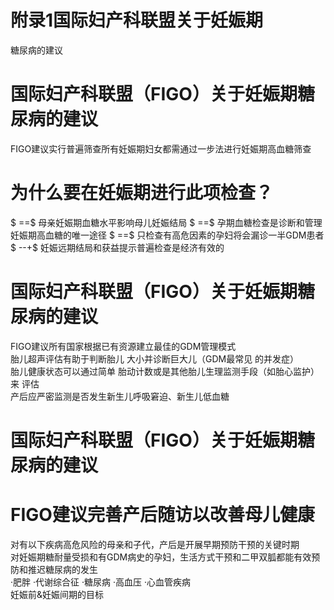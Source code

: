 # 附录1国际妇产科联盟关于妊娠期  
糖尿病的建议  
# 国际妇产科联盟（FIGO）关于妊娠期糖尿病的建议  
FIGO建议实行普遍筛查所有妊娠期妇女都需通过一步法进行妊娠期高血糖筛查  
# 为什么要在妊娠期进行此项检查？  
$ ==$ 母亲妊娠期血糖水平影响母儿妊娠结局
$ ==$ 孕期血糖检查是诊断和管理妊娠期高血糖的唯一途径
$ ==$ 只检查有高危因素的孕妇将会漏诊一半GDM患者
$ --+$ 妊娠远期结局和获益提示普遍检查是经济有效的  
# 国际妇产科联盟（FIGO）关于妊娠期糖尿病的建议  
FIGO建议所有国家根据已有资源建立最佳的GDM管理模式  
胎儿超声评估有助于判断胎儿 大小并诊断巨大儿（GDM最常见 的并发症）  
胎儿健康状态可以通过简单 胎动计数或是其他胎儿生理监测手段（如胎心监护）来 评估  
产后应严密监测是否发生新生儿呼吸窘迫、新生儿低血糖  
# 国际妇产科联盟（FIGO）关于妊娠期糖尿病的建议  
# FIGO建议完善产后随访以改善母儿健康  
对有以下疾病高危风险的母亲和子代，产后是开展早期预防干预的关键时期  
对妊娠期糖耐量受损和有GDM病史的孕妇，生活方式干预和二甲双胍都能有效预防和推迟糖尿病的发生  
·肥胖 ·代谢综合征 ·糖尿病 ·高血压 ·心血管疾病  
妊娠前&妊娠间期的目标  
